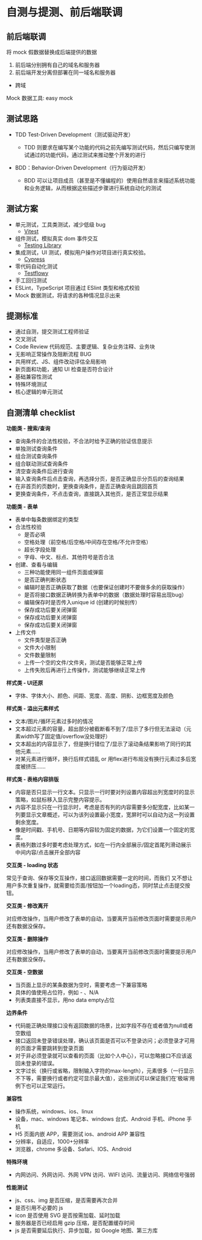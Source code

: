 # 自测与提测、前后端联调

## 前后端联调

将 mock 假数据替换成后端提供的数据
1. 前后端分别拥有自己的域名和服务器
2. 前后端开发分离但部署在同一域名和服务器
  - 跨域

Mock 数据工具: easy mock

## 测试思路

- TDD Test-Driven Development（测试驱动开发）
  + TDD 则要求在编写某个功能的代码之前先编写测试代码，然后只编写使测试通过的功能代码，通过测试来推动整个开发的进行

- BDD：Behavior-Driven Development（行为驱动开发）
  + BDD 可以让项目成员（甚至是不懂编程的）使用自然语言来描述系统功能和业务逻辑，从而根据这些描述步骤进行系统自动化的测试

## 测试方案

- 单元测试，工具类测试，减少低级 bug
  + [Vitest](https://vitest.dev/)
- 组件测试，模拟真实 dom 事件交互
  + [Testing Library](https://testing-library.com/)
- 集成测试，UI 测试，模拟用户操作对项目进行真实校验。
  + [Cypress](https://www.cypress.io/)
- 零代码自动化测试
  + [Testflowy](https://testflowy.com/)
- 手工回归测试  
- ESLint，TypeScript 项目通过 ESlint 类型和格式校验
- Mock 数据测试，将请求的各种情况显示出来

## 提测标准

- 通过自测，提交测试工程师验证
- 交叉测试
- Code Review 代码规范、主要逻辑、复杂业务注释、业务块
- 无影响正常操作及阻断流程 BUG
- 共用样式、JS、组件改动评估全局影响
- 新页面和功能，通知 UI 检查是否符合设计
- 基础兼容性测试
- 特殊环境测试
- 核心逻辑的单元测试

## 自测清单 checklist

**功能类 - 搜索/查询**

- 查询条件的合法性校验，不合法时给予正确的验证信息提示
- 单独测试查询条件
- 组合测试查询条件
- 组合联动测试查询条件
- 清空查询条件后进行查询
- 输入查询条件后点击查询，再选择分页，是否正确显示分页后的查询结果
- 在非首页的页数时，更换查询条件，是否正确查询且跳回首页
- 更换查询条件，不点击查询，直接跳入其他页，是否正常显示结果

**功能类 - 表单**

- 表单中每条数据绑定的类型
- 合法性校验
  + 是否必填
  + 空格处理（前空格/后空格/中间存在空格/不允许空格）
  + 超长字段处理
  + 字母、中文、标点、其他符号是否合法
- 创建、查看与编辑
  + 三种功能使用同一组件页面或弹窗
  + 是否正确判断状态
  + 编辑时是否正确获取了数据（也要保证创建时不要做多余的获取操作）
  + 是否将接口数据正确转换为表单中的数据（数据处理时容易出现bug）
  + 编辑保存时是否传入unique id (创建的时候别传）
  + 保存成功后要关闭弹窗
  + 保存成功后要关闭弹窗
  + 保存成功后要关闭弹窗
- 上传文件
  + 文件类型是否正确
  + 文件大小限制
  + 文件数量限制
  + 上传一个空的文件/文件夹，测试是否能够正常上传
  + 上传失败后再进行上传操作，测试能够继续正常上传
  
**样式类 - UI还原**

- 字体、字体大小、颜色、间距、宽度、高度、阴影、边框宽度及颜色

**样式类 - 溢出元素样式**

- 文本/图片/循环元素过多时的情况
- 文本超过元素的容量，超出部分被截断看不到了/显示了多行但无法滚动（元素width写了固定值/overflow没处理好）
- 文本超出的内容显示了，但是换行错位了/显示了滚动条结果影响了同行的其他元素……
- 对某元素进行循环，换行后样式错乱 or 用flex进行布局没有换行元素过多后宽度被挤压……

**样式类 - 表格内容排版**

- 内容是否只显示一行文本。只显示一行时要对列设置内容超出列宽度时的显示策略，如鼠标移入显示完整内容提示。
- 内容不显示只在一行显示时，考虑是否有列的内容需要多分配宽度，比如某一列要显示文章概述，可以为该列设置最小宽度，宽屏时可以自动为这一列设置剩余宽度。
- 像是时间戳、手机号、日期等内容较为固定的数据，为它们设置一个固定的宽度。
- 表格列数过多时要考虑处理方式，如在一行内全部展示/固定首尾列滑动展示中间内容/点击展开全部内容

**交互类 - loading 状态**

常见于查询、保存等交互操作，接口返回数据需要一定的时间，而我们 又不想让用户多次重复操作，就需要给页面/按钮加一个loading态，同时禁止点击提交按钮。

**交互类 - 修改离开**

对应修改操作，当用户修改了表单的自动，当要离开当前修改页面时需要提示用户还有数据没保存。

**交互类 - 删除操作**

对应修改操作，当用户修改了表单的自动，当要离开当前修改页面时需要提示用户还有数据没保存。

**交互类 - 空数据**

- 当页面上显示的某条数据为空时，需要考虑一下兼容策略
- 具体的值使用占位符，例如 - 、N/A
- 列表类直接不显示，用no data empty占位

**边界条件**

- 代码能正确处理接口没有返回数据的场景，比如字段不存在或者值为null或者空数组
- 接口返回未登录错误处理，确认该页面是否可以不登录访问；必须登录才可用的页面才需要跳转到登录页面
- 对于非必须登录就可以查看的页面（比如个人中心），可以忽略接口不应该返回未登录的错误。
- 文字过长（换行或省略，限制输入字符的max-length），元素很多（一行显示不下等，需要换行或者约定可显示最大值），这些测试可以保证我们在’极端‘用例下也可以正常运行。

**兼容性**

- 操作系统，windows、ios、linux
- 设备，mac、windows 笔记本、windows 台式、Android 手机、iPhone 手机
- H5 页面内嵌 APP，需要测试 ios、android APP 兼容性
- 分辨率，自适应，1000+分辨率
- 浏览器，chrome 多设备、Safari、IOS、Android

**特殊环境**

- 内网访问、外网访问、外网 VPN 访问、WIFI 访问、流量访问、网络信号强弱

**性能测试**

- js、css、img 是否压缩，是否需要再次合并
- 是否引用不必要的 js
- icon 是否使用 SVG 是否按需加载、延时加载
- 服务器是否已经启用 gzip 压缩，是否配置缓存时间
- js 是否需要延后执行、异步加载，如 Google 地图、第三方库